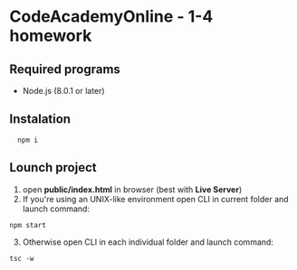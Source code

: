 # CodeAcademyOnline - 1-4 homework

## Required programs
  * Node.js (8.0.1 or later)

## Instalation
```
  npm i
```

## Lounch project
1. open __public/index.html__ in browser (best with __Live Server__)
2. If you're using an UNIX-like environment open CLI in current folder and launch command:
```
npm start
```
3. Otherwise open CLI in each individual folder and launch command:
```
tsc -w
```